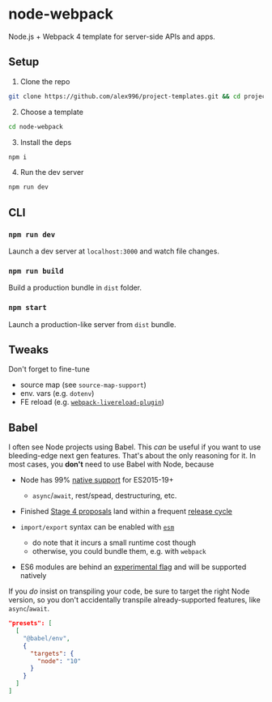 # node-webpack

Node.js + Webpack 4 template for server-side APIs and apps.

## Setup

1. Clone the repo
```sh
git clone https://github.com/alex996/project-templates.git && cd project-templates
```

2. Choose a template
```sh
cd node-webpack
```

3. Install the deps
```sh
npm i
```

4. Run the dev server
```sh
npm run dev
```

## CLI

### `npm run dev`

Launch a dev server at `localhost:3000` and watch file changes.

### `npm run build`

Build a production bundle in `dist` folder.

### `npm start`

Launch a production-like server from `dist` bundle.

## Tweaks

Don't forget to fine-tune

- source map (see `source-map-support`)
- env. vars (e.g. `dotenv`)
- FE reload (e.g. [`webpack-livereload-plugin`](https://www.npmjs.com/package/webpack-livereload-plugin))

## Babel

I often see Node projects using Babel. This _can_ be useful if you want to use bleeding-edge next gen features. That's about the only reasoning for it. In most cases, you **don't** need to use Babel with Node, because

- Node has 99% [native support](https://node.green) for ES2015-19+
  - `async`/`await`, rest/spead, destructuring, etc.

- Finished [Stage 4 proposals](https://github.com/tc39/proposals/blob/master/finished-proposals.md) land within a frequent [release cycle](https://github.com/nodejs/Release#release-schedule)

- `import/export` syntax can be enabled with [`esm`](https://github.com/standard-things/esm)
  - do note that it incurs a small runtime cost though
  - otherwise, you could bundle them, e.g. with `webpack`

- ES6 modules are behind an [experimental flag](https://nodejs.org/api/esm.html) and will be supported natively

If you _do_ insist on transpiling your code, be sure to target the right Node version, so you don't accidentally transpile already-supported features, like `async`/`await`.

```json
"presets": [
  [
    "@babel/env",
    {
      "targets": {
        "node": "10"
      }
    }
  ]
]
```
